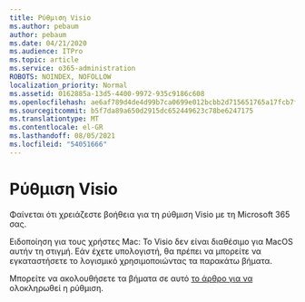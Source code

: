 ```yaml
---
title: Ρύθμιση Visio
ms.author: pebaum
author: pebaum
ms.date: 04/21/2020
ms.audience: ITPro
ms.topic: article
ms.service: o365-administration
ROBOTS: NOINDEX, NOFOLLOW
localization_priority: Normal
ms.assetid: 0162885a-13d5-4400-9972-935c9186c608
ms.openlocfilehash: ae6af789d4de4d99b7ca0699e012bcbb2d715651765a17fcb7f16b91084acb04
ms.sourcegitcommit: b5f7da89a650d2915dc652449623c78be6247175
ms.translationtype: MT
ms.contentlocale: el-GR
ms.lasthandoff: 08/05/2021
ms.locfileid: "54051666"
---
```

# <a name="setting-up-visio"></a>Ρύθμιση Visio

Φαίνεται ότι χρειάζεστε βοήθεια για τη ρύθμιση Visio με τη Microsoft 365 σας.
  
Ειδοποίηση για τους χρήστες Mac: Το Visio δεν είναι διαθέσιμο για MacOS αυτήν τη στιγμή. Εάν έχετε υπολογιστή, θα πρέπει να μπορείτε να εγκαταστήσετε το λογισμικό χρησιμοποιώντας τα παρακάτω βήματα.
  
Μπορείτε να ακολουθήσετε τα βήματα σε αυτό [το άρθρο για να](https://support.office.com/article/f98f21e3-aa02-4827-9167-ddab5b025710.aspx) ολοκληρωθεί η ρύθμιση. 
  

